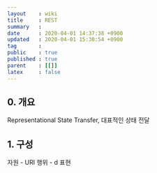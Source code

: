 ```yaml
---
layout    : wiki
title     : REST
summary   : 
date      : 2020-04-01 14:37:38 +0900
updated   : 2020-04-01 15:30:54 +0900
tag       : 
public    : true
published : true
parent    : [[]]
latex     : false
---
```


## 0. 개요
Representational State Transfer, 대표적인 상태 전달  

## 1. 구성
자원 - URI
행위 - d
표현

